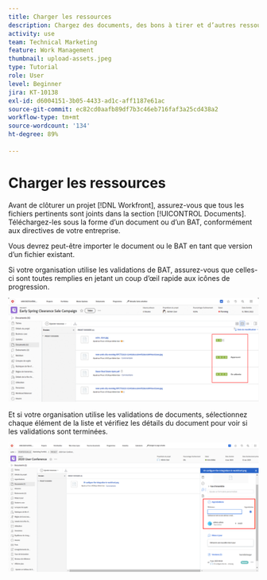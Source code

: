 ```yaml
---
title: Charger les ressources
description: Chargez des documents, des bons à tirer et d’autres ressources dans le projet avant de le fermer pour vous assurer que toutes les données pertinentes sont associées au projet.
activity: use
team: Technical Marketing
feature: Work Management
thumbnail: upload-assets.jpeg
type: Tutorial
role: User
level: Beginner
jira: KT-10138
exl-id: d6004151-3b05-4433-ad1c-aff1187e61ac
source-git-commit: ec82cd0aafb89df7b3c46eb716faf3a25cd438a2
workflow-type: tm+mt
source-wordcount: '134'
ht-degree: 89%

---
```


# Charger les ressources

Avant de clôturer un projet [!DNL Workfront], assurez-vous que tous les fichiers pertinents sont joints dans la section [!UICONTROL Documents]. Téléchargez-les sous la forme d’un document ou d’un BAT, conformément aux directives de votre entreprise.

Vous devrez peut-être importer le document ou le BAT en tant que version d’un fichier existant.

Si votre organisation utilise les validations de BAT, assurez-vous que celles-ci sont toutes remplies en jetant un coup d’œil rapide aux icônes de progression.

![Page Documents affichant les icônes de progression des BAT](assets/planner-fund-proof-progress-icons.png)

Et si votre organisation utilise les validations de documents, sélectionnez chaque élément de la liste et vérifiez les détails du document pour voir si les validations sont terminées.

![Résumé latéral sur la page Documents affichant la validation du document](assets/planner-fund-document-approval.png)

<!---
learn more urls
Create proofs
Add new documents to Workfront
--->
